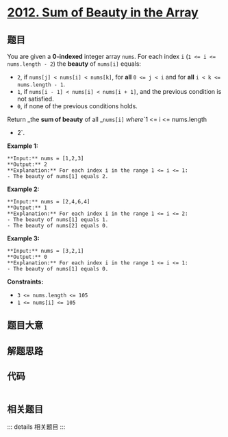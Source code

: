 # [2012. Sum of Beauty in the Array](https://leetcode.com/problems/sum-of-beauty-in-the-array)

## 题目

You are given a **0-indexed** integer array `nums`. For each index `i` (`1 <=
i <= nums.length - 2`) the **beauty** of `nums[i]` equals:

  * `2`, if `nums[j] < nums[i] < nums[k]`, for **all** `0 <= j < i` and for **all** `i < k <= nums.length - 1`.
  * `1`, if `nums[i - 1] < nums[i] < nums[i + 1]`, and the previous condition is not satisfied.
  * `0`, if none of the previous conditions holds.

Return _the **sum of beauty** of all _`nums[i]` _where_`1 <= i <= nums.length
- 2`.



**Example 1:**

    
    
    **Input:** nums = [1,2,3]
    **Output:** 2
    **Explanation:** For each index i in the range 1 <= i <= 1:
    - The beauty of nums[1] equals 2.
    

**Example 2:**

    
    
    **Input:** nums = [2,4,6,4]
    **Output:** 1
    **Explanation:** For each index i in the range 1 <= i <= 2:
    - The beauty of nums[1] equals 1.
    - The beauty of nums[2] equals 0.
    

**Example 3:**

    
    
    **Input:** nums = [3,2,1]
    **Output:** 0
    **Explanation:** For each index i in the range 1 <= i <= 1:
    - The beauty of nums[1] equals 0.
    



**Constraints:**

  * `3 <= nums.length <= 105`
  * `1 <= nums[i] <= 105`


## 题目大意

## 解题思路

## 代码

```javascript

```

## 相关题目

::: details 相关题目
:::
